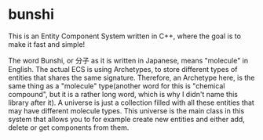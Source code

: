 # bunshi
This is an Entity Component System written in C++, where the goal is to make it fast and simple!

The word Bunshi, or 分子 as it is written in Japanese, means "molecule" in English. 
The actual ECS is using Archetypes, to store different types of entities that shares the same signature.
Therefore, an Archetype here, is the same thing as a "molecule" type(another word for this is "chemical compound", but it is a rather long word, which is why I didn't name this library after it). 
A universe is just a collection filled with all these entities that may have different molecule types. 
This universe is the main class in this system that allows you to for example create new entities and either add, delete or get components from them.
